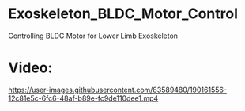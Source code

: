# Exoskeleton_BLDC_Motor_Control
Controlling BLDC Motor for Lower Limb Exoskeleton
# Video:
https://user-images.githubusercontent.com/83589480/190161556-12c81e5c-6fc6-48af-b89e-fc9de110dee1.mp4

